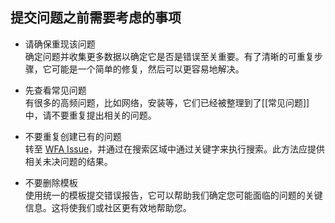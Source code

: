 ## 提交问题之前需要考虑的事项

- 请确保重现该问题  
    确定问题并收集更多数据以确定它是否是错误至关重要。有了清晰的可重复步骤，它可能是一个简单的修复，然后可以更容易地解决。

- 先查看常见问题  
    有很多的高频问题，比如网络，安装等，它们已经被整理到了[[常见问题]]中，请不要重复提出相关的问题。

- 不要重复创建已有的问题  
    转至 [WFA Issue](https://github.com/Richasy/Wfa.Uwp/issues)，并通过在搜索区域中通过关键字来执行搜索。此方法应提供相关未决问题的结果。

- 不要删除模板  
    使用统一的模板提交错误报告，它可以帮助我们确定您可能面临的问题的关键信息。这将使我们或社区更有效地帮助您。